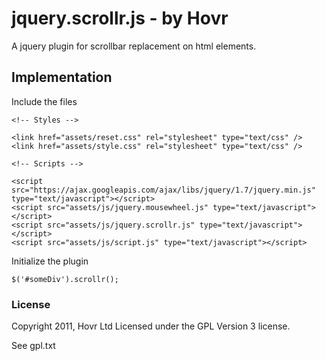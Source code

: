 # jquery.scrollr.js - by Hovr

A jquery plugin for scrollbar replacement on html elements.

## Implementation

Include the files

	<!-- Styles -->
	
	<link href="assets/reset.css" rel="stylesheet" type="text/css" />
	<link href="assets/style.css" rel="stylesheet" type="text/css" />

	<!-- Scripts --> 
	
	<script src="https://ajax.googleapis.com/ajax/libs/jquery/1.7/jquery.min.js" type="text/javascript"></script>
	<script src="assets/js/jquery.mousewheel.js" type="text/javascript"></script>
	<script src="assets/js/jquery.scrollr.js" type="text/javascript"></script>
	<script src="assets/js/script.js" type="text/javascript"></script>
	
Initialize the plugin

	$('#someDiv').scrollr();
		
### License

Copyright 2011, Hovr Ltd
Licensed under the GPL Version 3 license.

See gpl.txt